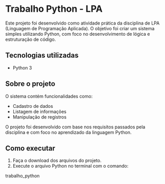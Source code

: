 # Trabalho Python - LPA

Este projeto foi desenvolvido como atividade prática da disciplina de LPA (Linguagem de Programação Aplicada). O objetivo foi criar um sistema simples utilizando Python, com foco no desenvolvimento de lógica e estruturação de código.

## Tecnologias utilizadas
- Python 3

## Sobre o projeto
O sistema contém funcionalidades como:
- Cadastro de dados
- Listagem de informações
- Manipulação de registros

O projeto foi desenvolvido com base nos requisitos passados pela disciplina e com foco no aprendizado da linguagem Python.

## Como executar
1. Faça o download dos arquivos do projeto.
2. Execute o arquivo Python no terminal com o comando:

trabalho_python


